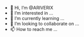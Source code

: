 - 👋 Hi, I’m @ARIVERIX
- 👀 I’m interested in ...
- 🌱 I’m currently learning ...
- 💞️ I’m looking to collaborate on ...
- 📫 How to reach me ...

<!---
ARIVERIX/ARIVERIX is a ✨ special ✨ repository because its `README.md` (this file) appears on your GitHub profile.
You can click the Preview link to take a look at your changes.
--->
